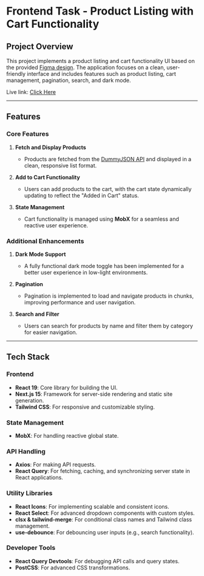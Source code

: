 # Frontend Task - Product Listing with Cart Functionality

## Project Overview

This project implements a product listing and cart functionality UI based on the provided [Figma design](https://www.figma.com/design/x9iVC44evHLzfEUXrewfBH/Frontend-Task?node-id=0-278&t=Z4HcSkxtxoTfK9Nb-0). The application focuses on a clean, user-friendly interface and includes features such as product listing, cart management, pagination, search, and dark mode.

Live link: [Click Here](https://task-product-list.vercel.app/)

---

## Features

### Core Features

1. **Fetch and Display Products**

   - Products are fetched from the [DummyJSON API](https://dummyjson.com/docs/products) and displayed in a clean, responsive list format.

2. **Add to Cart Functionality**

   - Users can add products to the cart, with the cart state dynamically updating to reflect the "Added in Cart" status.

3. **State Management**
   - Cart functionality is managed using **MobX** for a seamless and reactive user experience.

### Additional Enhancements

1. **Dark Mode Support**

   - A fully functional dark mode toggle has been implemented for a better user experience in low-light environments.

2. **Pagination**

   - Pagination is implemented to load and navigate products in chunks, improving performance and user navigation.

3. **Search and Filter**

   - Users can search for products by name and filter them by category for easier navigation.

---

## Tech Stack

### Frontend

- **React 19**: Core library for building the UI.
- **Next.js 15**: Framework for server-side rendering and static site generation.
- **Tailwind CSS**: For responsive and customizable styling.

### State Management

- **MobX**: For handling reactive global state.

### API Handling

- **Axios**: For making API requests.
- **React Query**: For fetching, caching, and synchronizing server state in React applications.

### Utility Libraries

- **React Icons**: For implementing scalable and consistent icons.
- **React Select**: For advanced dropdown components with custom styles.
- **clsx & tailwind-merge**: For conditional class names and Tailwind class management.
- **use-debounce**: For debouncing user inputs (e.g., search functionality).

### Developer Tools

- **React Query Devtools**: For debugging API calls and query states.
- **PostCSS**: For advanced CSS transformations.
